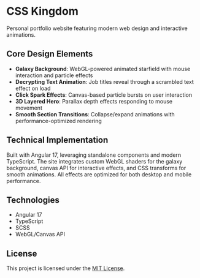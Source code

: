 # CSS Kingdom

Personal portfolio website featuring modern web design and interactive animations.

## Core Design Elements

- **Galaxy Background**: WebGL-powered animated starfield with mouse interaction and particle effects
- **Decrypting Text Animation**: Job titles reveal through a scrambled text effect on load
- **Click Spark Effects**: Canvas-based particle bursts on user interaction
- **3D Layered Hero**: Parallax depth effects responding to mouse movement
- **Smooth Section Transitions**: Collapse/expand animations with performance-optimized rendering

## Technical Implementation

Built with Angular 17, leveraging standalone components and modern TypeScript. The site integrates custom WebGL shaders for the galaxy background, canvas API for interactive effects, and CSS transforms for smooth animations. All effects are optimized for both desktop and mobile performance.

## Technologies

- Angular 17
- TypeScript
- SCSS
- WebGL/Canvas API

## License

This project is licensed under the [MIT License](LICENSE).